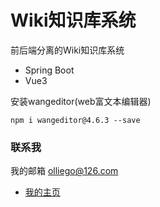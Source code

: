 # Wiki知识库系统

前后端分离的Wiki知识库系统

* Spring Boot
* Vue3

安装wangeditor(web富文本编辑器)

`npm i wangeditor@4.6.3 --save`

### 联系我

我的邮箱 olliego@126.com

* [我的主页](https://olliego.com)

